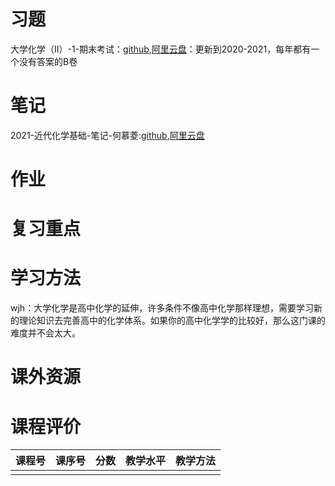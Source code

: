 # 习题

大学化学（II）-1-期末考试：[github](https://github.com/SCUBioGuide/SCU-Biology-Guide/tree/main/大一上/大学化学（II）-1/习题/大学化学（II）-1-期末考试),[阿里云盘](https://www.aliyundrive.com/s/Mjz2qTSSjBb)：更新到2020-2021，每年都有一个没有答案的B卷

# 笔记

2021-近代化学基础-笔记-何慕菱:[github](https://github.com/SCUBioGuide/SCU-Biology-Guide/tree/main/大一上/大学化学（II）-1/笔记/2021-近代化学基础-笔记-何慕菱),[阿里云盘](https://www.aliyundrive.com/s/DdpKacCsTwY)

# 作业

# 复习重点

# 学习方法

wjh：大学化学是高中化学的延伸，许多条件不像高中化学那样理想，需要学习新的理论知识去完善高中的化学体系。如果你的高中化学学的比较好，那么这门课的难度并不会太大。

# 课外资源

# 课程评价

| 课程号 | 课序号 | 分数 | 教学水平 | 教学方法 |
|-------|-------|-----|---------|---------|
|        |        |      |          |          |